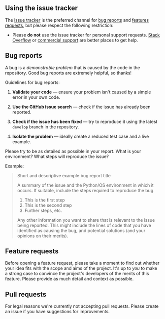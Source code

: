 ## Using the issue tracker

The [issue tracker](https://github.com/CATIA-Systems/FMPy/issues) is
the preferred channel for [bug reports](#bug-reports) and [features requests](#feature-requests),
but please respect the following restriction:

* Please **do not** use the issue tracker for personal support requests.
  [Stack Overflow](https://stackoverflow.com/) or [commercial support](../README.md#commercial-support) are better places to get help.


## Bug reports

A bug is a _demonstrable problem_ that is caused by the code in the repository.
Good bug reports are extremely helpful, so thanks!

Guidelines for bug reports:

1. **Validate your code** &mdash; ensure your
   problem isn't caused by a simple error in your own code.

2. **Use the GitHub issue search** &mdash; check if the issue has already been
   reported.

3. **Check if the issue has been fixed** &mdash; try to reproduce it using the
   latest `develop` branch in the repository.

4. **Isolate the problem** &mdash; ideally create a reduced test
   case and a live example.


Please try to be as detailed as possible in your report. What is
your environment? What steps will reproduce the issue?

Example:

> Short and descriptive example bug report title
>
> A summary of the issue and the Python/OS environment in which it occurs. If
> suitable, include the steps required to reproduce the bug.
>
> 1. This is the first step
> 2. This is the second step
> 3. Further steps, etc.
>
>
> Any other information you want to share that is relevant to the issue being
> reported. This might include the lines of code that you have identified as
> causing the bug, and potential solutions (and your opinions on their
> merits).


## Feature requests

Before opening a feature request, please take a moment to find out whether your idea
fits with the scope and aims of the project. It's up to *you* to make a strong
case to convince the project's developers of the merits of this feature. Please
provide as much detail and context as possible.


## Pull requests

For legal reasons we're currently not accepting pull requests. Please create an issue
if you have suggestions for improvements.
